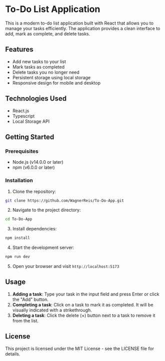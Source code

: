 # To-Do List Application

This is a modern to-do list application built with React that allows you to manage your tasks efficiently. The application provides a clean interface to add, mark as complete, and delete tasks.

## Features

- Add new tasks to your list
- Mark tasks as completed
- Delete tasks you no longer need
- Persistent storage using local storage
- Responsive design for mobile and desktop

## Technologies Used

- React.js
- Typescript
- Local Storage API

## Getting Started

### Prerequisites

- Node.js (v14.0.0 or later)
- npm (v6.0.0 or later)

### Installation

1. Clone the repository:
```bash
git clone https://github.com/WagnerReis/To-Do-App.git
```

2. Navigate to the project directory:
```bash
cd To-Do-App
```

3. Install dependencies:
```bash
npm install
```

4. Start the development server:
```bash
npm run dev
```

5. Open your browser and visit `http://localhost:5173`

## Usage

1. **Adding a task**: Type your task in the input field and press Enter or click the "Add" button.
2. **Completing a task**: Click on a task to mark it as completed. It will be visually indicated with a strikethrough.
3. **Deleting a task**: Click the delete (×) button next to a task to remove it from the list.


## License

This project is licensed under the MIT License - see the LICENSE file for details.
